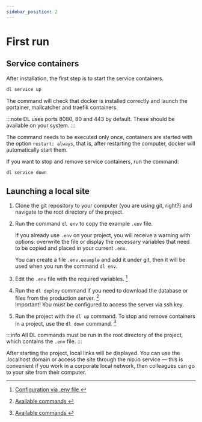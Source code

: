 ```yaml
---
sidebar_position: 2
---
```


# First run

## Service containers

After installation, the first step is to start the service containers.

```bash
dl service up
```

The command will check that docker is installed correctly and launch the portainer, mailcatcher and traefik containers.

:::note
DL uses ports 8080, 80 and 443 by default. These should be available on your system.
:::

The command needs to be executed only once, containers are started with the option `restart: always`, that is, after restarting the computer, docker will automatically start them.

If you want to stop and remove service containers, run the command:

```bash
dl service down
```

## Launching a local site

1. Clone the git repository to your computer (you are using git, right?) and navigate to the root directory of the project.
2. Run the command `dl env` to copy the example `.env` file.

   If you already use `.env` on your project, you will receive a warning with options: overwrite the file or display the necessary variables that need to be copied and placed in your current `.env`.

   You can create a file `.env.example` and add it under git, then it will be used when you run the command `dl env`.
3. Edit the `.env` file with the required variables. [^1]
4. Run the `dl deploy` command if you need to download the database or files from the production server. [^2]  
   Important! You must be configured to access the server via ssh key.
5. Run the project with the `dl up` command. To stop and remove containers in a project, use the `dl down` command. [^2]

:::info
All DL commands must be run in the root directory of the project, which contains the `.env` file.
:::

After starting the project, local links will be displayed. You can use the .localhost domain or access the site through the nip.io service — this is convenient if you work in a corporate local network, then colleagues can go to your site from their computer.


[^1]: [Configuration via .env file ](env)  
[^2]: [Available commands ](../commands)
